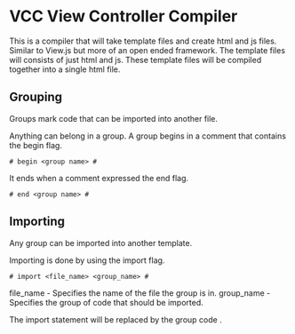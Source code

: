 # VCC View Controller Compiler
This is a compiler that will take template files and create html and js files. Similar to View.js but more of an open ended framework. The template files will consists of just html and js. These template files will be compiled together into a single html file. 




## Grouping

Groups mark code that can be imported into another file. 

Anything can belong in a group. A group begins in a comment that contains the begin flag. 

```
# begin <group name> #
```

It ends when a comment expressed the end flag.

```
# end <group name> #
```

## Importing

Any group can be imported into another template.

Importing is done by using the import flag.

```
# import <file_name> <group_name> #
```

file_name - Specifies the name of the file the group is in.
group_name - Specifies the group of code that should be imported.

The import statement will be replaced by the group code . 
